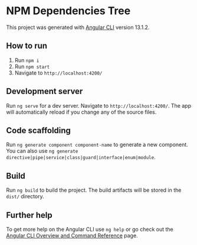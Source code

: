 
# NPM Dependencies Tree

  

This project was generated with [Angular CLI](https://github.com/angular/angular-cli) version 13.1.2.

## How to run

 1. Run `npm i`
 2. Run `npm start`
 3. Navigate to `http://localhost:4200/`

## Development server

  

Run `ng serve` for a dev server. Navigate to `http://localhost:4200/`. The app will automatically reload if you change any of the source files.

  

## Code scaffolding

  

Run `ng generate component component-name` to generate a new component. You can also use `ng generate directive|pipe|service|class|guard|interface|enum|module`.

  

## Build

  

Run `ng build` to build the project. The build artifacts will be stored in the `dist/` directory.

  

## Further help

  

To get more help on the Angular CLI use `ng help` or go check out the [Angular CLI Overview and Command Reference](https://angular.io/cli) page.
